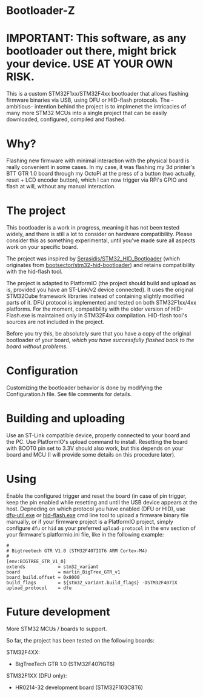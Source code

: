 # Bootloader-Z

# IMPORTANT: This software, as any bootloader out there, might brick your device. USE AT YOUR OWN RISK.

This is a custom STM32F1xx/STM32F4xx bootloader that allows flashing firmware binaries via USB, using DFU or HID-flash protocols. The -ambitious- intention behind the project is to implmenet the intricacies of many more STM32 MCUs into a single project that can be easily downloaded, configured, compiled and flashed.

# Why?

Flashing new firmware with minimal interaction with the physical board is really convenient in some cases. In my case, it was flashing my 3d printer's BTT GTR 1.0 board through my OctoPi at the press of a button (two actually, reset + LCD encoder button), which I can now trigger via RPi's GPIO and flash at will, without any manual interaction.

# The project

This bootloader is a work in progress, meaning it has not been tested widely, and there is still a lot to consider on hardware compatibility. Please consider this as something experimental, until you've made sure all aspects work on your specific board.

The project was inspired by [Serasidis/STM32_HID_Bootloader](https://github.com/Serasidis/STM32_HID_Bootloader) (which originates from [bootsector/stm32-hid-bootloader](https://github.com/bootsector/stm32-hid-bootloader)) and retains compatibility with the hid-flash tool.

The project is adapted to PlatformIO (the project should build and upload as is, provided you have an ST-Link/v2 device connected). It uses the original STM32Cube framework libraries instead of containing slightly modified parts of it. DFU protocol is implemented and tested on both STM32F1xx/4xx platforms. For the moment, compatibility with the older version of HID-Flash.exe is maintained only in STM32F4xx compilation. HID-flash tool's sources are not included in the project.

Before you try this, be absolutely sure that you have a copy of the original bootloader of your board, *which you have successfully flashed back to the board without problems*.

# Configuration

Customizing the bootloader behavior is done by modifying the Configuration.h file. See file comments for details.

# Building and uploading

Use an ST-Link compatible device, properly connected to your board and the PC. Use PlatformIO's upload command to install. Resetting the board with BOOT0 pin set to 3.3V should also work, but this depends on your board and MCU (I will provide some details on this procedure later).

# Using

Enable the configured trigger and reset the board (in case of pin trigger, keep the pin enabled while resetting and until the USB device appears at the host. Depneding on which protocol you have enabled (DFU or HID), use [dfu-util.exe](https://github.com/Stefan-Schmidt/dfu-util) or [hid-flash.exe](https://github.com/Serasidis/STM32_HID_Bootloader/releases) cmd line tool to upload a firmware binary file manually, or if your firmware project is a PlatformIO project, simply configure `dfu` or `hid` as your preferred `upload-protocol` in the env section of your firmware's platformio.ini file, like in the following example:

```
#
# Bigtreetech GTR V1.0 (STM32F407IGT6 ARM Cortex-M4)
#
[env:BIGTREE_GTR_V1_0]
extends            = stm32_variant
board              = marlin_BigTree_GTR_v1
board_build.offset = 0x8000
build_flags        = ${stm32_variant.build_flags} -DSTM32F407IX
upload_protocol    = dfu
```

# Future development

More STM32 MCUs / boards to support.

So far, the project has been tested on the following boards:

STM32F4XX:

- BigTreeTech GTR 1.0 (STM32F407IGT6)

STM32F1XX (DFU only):

- HR0214-32 development board (STM32F103C8T6)
